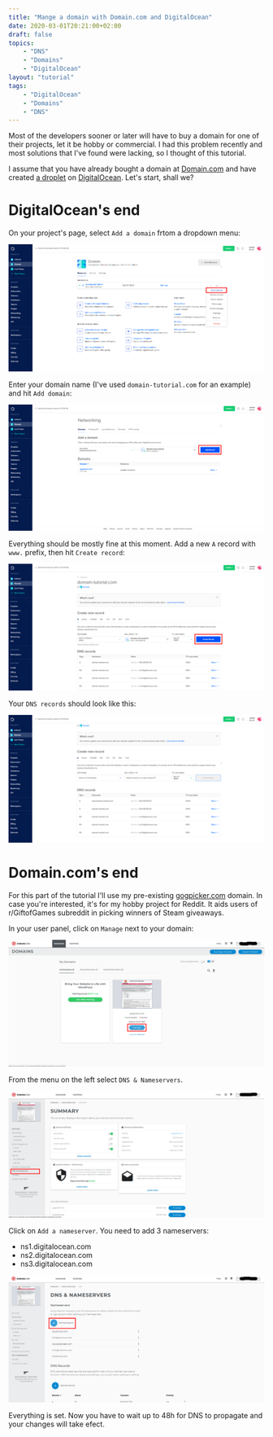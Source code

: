 ```yaml
---
title: "Mange a domain with Domain.com and DigitalOcean"
date: 2020-03-01T20:21:00+02:00
draft: false
topics:
    - "DNS"
    - "Domains"
    - "DigitalOcean"
layout: "tutorial"
tags: 
    - "DigitalOcean"
    - "Domains"
    - "DNS"
---
```


Most of the developers sooner or later will have to buy a domain for one of their projects, let it be hobby or commercial. I had this problem recently and most solutions that I've found were lacking, so I thought of this tutorial.

I assume that you have already bought a domain at [Domain.com](https://domain.com) and have created [a droplet](https://www.digitalocean.com/products/droplets/) on [DigitalOcean](https://www.digitalocean.com). Let's start, shall we?

# DigitalOcean's end

On your project's page, select `Add a domain` frtom a dropdown menu:

![](/img/posts/digitalocean-domain/digitalocean/step-1.png)

Enter your domain name (I've used `domain-tutorial.com` for an example) and hit `Add domain`:

![](/img/posts/digitalocean-domain/digitalocean/step-2.png)

Everything should be mostly fine at this moment. Add a new `A` record with `www.` prefix, then hit `Create record`:

![](/img/posts/digitalocean-domain/digitalocean/step-3.png)

Your `DNS records` should look like this:

![](/img/posts/digitalocean-domain/digitalocean/step-4.png)

# Domain.com's end

For this part of the tutorial I'll use my pre-existing [gogpicker.com](https://gogpicker.com/) domain. In case you're interested, it's for my hobby project for Reddit. It aids users of r/GiftofGames subreddit in picking winners of Steam giveaways.

In your user panel, click on `Manage` next to your domain:

![](/img/posts/digitalocean-domain/domain-com/step-1.png)

From the menu on the left select `DNS & Nameservers`.

![](/img/posts/digitalocean-domain/domain-com/step-2.png)

Click on `Add a nameserver`. You need to add 3 nameservers:

* ns1.digitalocean.com
* ns2.digitalocean.com
* ns3.digitalocean.com

![](/img/posts/digitalocean-domain/domain-com/step-3.png)

Everything is set. Now you have to wait up to 48h for DNS to propagate and your changes will take efect.